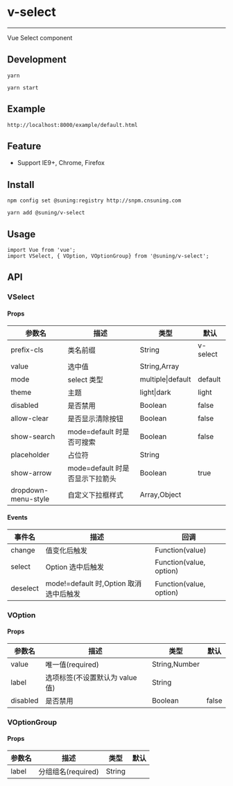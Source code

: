 # v-select

---

Vue Select component

## Development

```
yarn

yarn start
```

## Example

```
http://localhost:8000/example/default.html
```

## Feature

* Support IE9+, Chrome, Firefox

## Install

```
npm config set @suning:registry http://snpm.cnsuning.com

yarn add @suning/v-select
```

## Usage

```
import Vue from 'vue';
import VSelect, { VOption, VOptionGroup} from '@suning/v-select';
```

## API

### VSelect

#### Props

| 参数名              | 描述                            | 类型              | 默认     |
| ------------------- | ------------------------------- | ----------------- | -------- |
| prefix-cls          | 类名前缀                        | String            | v-select |
| value               | 选中值                          | String,Array      |          |
| mode                | select 类型                     | multiple\|default | default  |
| theme               | 主题                            | light\|dark       | light    |
| disabled            | 是否禁用                        | Boolean           | false    |
| allow-clear         | 是否显示清除按钮                | Boolean           | false    |
| show-search         | mode=default 时是否可搜索       | Boolean           | false    |
| placeholder         | 占位符                          | String            |          |
| show-arrow          | mode=default 时是否显示下拉箭头 | Boolean           | true     |
| dropdown-menu-style | 自定义下拉框样式                | Array,Object      |          |

#### Events

| 事件名   | 描述                                   | 回调                    |
| -------- | -------------------------------------- | ----------------------- |
| change   | 值变化后触发                           | Function(value)         |
| select   | Option 选中后触发                      | Function(value, option) |
| deselect | mode!=default 时,Option 取消选中后触发 | Function(value, option) |

### VOption

#### Props

| 参数名   | 描述                            | 类型          | 默认  |
| -------- | ------------------------------- | ------------- | ----- |
| value    | 唯一值(required)                | String,Number |       |
| label    | 选项标签(不设置默认为 value 值) | String        |       |
| disabled | 是否禁用                        | Boolean       | false |

### VOptionGroup

#### Props

| 参数名 | 描述               | 类型   | 默认 |
| ------ | ------------------ | ------ | ---- |
| label  | 分组组名(required) | String |      |
